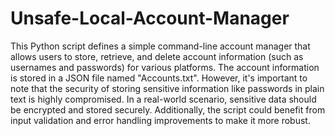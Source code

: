 # Unsafe-Local-Account-Manager
This Python script defines a simple command-line account manager that allows users to store, retrieve, and delete account information (such as usernames and passwords) for various platforms. The account information is stored in a JSON file named "Accounts.txt". However, it's important to note that the security of storing sensitive information like passwords in plain text is highly compromised. In a real-world scenario, sensitive data should be encrypted and stored securely. Additionally, the script could benefit from input validation and error handling improvements to make it more robust.




